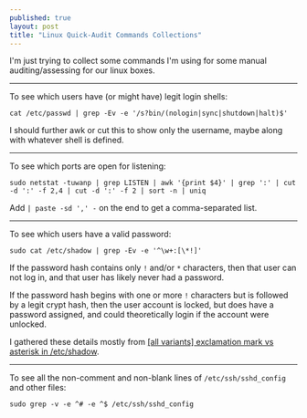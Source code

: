 ```yaml
---
published: true
layout: post
title: "Linux Quick-Audit Commands Collections"
---
```



I'm just trying to collect some commands I'm using for some manual auditing/assessing for our linux boxes.

---

To see which users have (or might have) legit login shells:

```
cat /etc/passwd | grep -Ev -e '/s?bin/(nologin|sync|shutdown|halt)$'
```

I should further awk or cut this to show only the username, maybe along with whatever shell is defined.

---

To see which ports are open for listening:

```
sudo netstat -tuwanp | grep LISTEN | awk '{print $4}' | grep ':' | cut -d ':' -f 2,4 | cut -d ':' -f 2 | sort -n | uniq
```

Add `| paste -sd ',' -` on the end to get a comma-separated list.

---

To see which users have a valid password:

```
sudo cat /etc/shadow | grep -Ev -e '^\w+:[\*!]'
```

If the password hash contains only `!` and/or `*` characters, then that user can not log in, and that user has likely never had a password.

If the password hash begins with one or more `!` characters but is followed by a legit crypt hash, then the user account is locked, but does have a password assigned, and could theoretically login if the account were unlocked.

I gathered these details mostly from [\[all variants\] exclamation mark vs asterisk in /etc/shadow](http://ubuntuforums.org/showthread.php?t=2026413).

---

To see all the non-comment and non-blank lines of `/etc/ssh/sshd_config` and other files:

```
sudo grep -v -e ^# -e ^$ /etc/ssh/sshd_config
```

